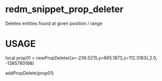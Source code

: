# redm_snippet_prop_deleter
Deletes entities found at given position / range 

# USAGE
local prop01 = newPropDelete({x=-236.5215,y=665.1873,z=112.3183},2.0, -1385780198)

addPropDelete(prop01) 
